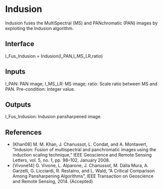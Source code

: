 # Indusion

Indusion fuses the MultiSpectral (MS) and PANchromatic (PAN) images by exploiting the Indusion algorithm. 
 
## Interface

I_Fus_Indusion = Indusion(I_PAN,I_MS_LR,ratio)

## Inputs
 
I_PAN:          PAN image;
I_MS_LR:        MS image;
ratio:          Scale ratio between MS and PAN. Pre-condition: Integer value.

## Outputs

I_Fus_Indusion: Indusion pansharpened image.
 
## References
- [Khan08]        M. M. Khan, J. Chanussot, L. Condat, and A. Montavert, “Indusion: Fusion of multispectral and panchromatic images using the induction scaling technique,” IEEE Geoscience and Remote Sensing Letters, vol. 5, no. 1, pp. 98–102, January 2008.
- [Vivone14]      G. Vivone, L. Alparone, J. Chanussot, M. Dalla Mura, A. Garzelli, G. Licciardi, R. Restaino, and L. Wald, “A Critical Comparison Among Pansharpening Algorithms”, IEEE Transaction on Geoscience and Remote Sensing, 2014. (Accepted)
